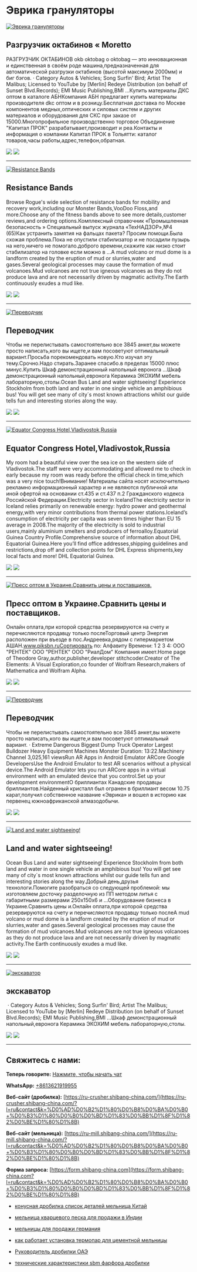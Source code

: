 # Эврика грануляторы

<a href="https://swt.shibang-china.com/?l=ru&img&k=%D0%AD%D0%B2%D1%80%D0%B8%D0%BA%D0%B0+%D0%B3%D1%80%D0%B0%D0%BD%D1%83%D0%BB%D1%8F%D1%82%D0%BE%D1%80%D1%8B" target="_blank">![Эврика грануляторы](http://static.shibang-china.com/all-800x300/1247.jpg)</a>

## Разгрузчик октабинов &#171; Moretto
РАЗГРУЗЧИК ОКТАБИНОВ okb oktobag о oktobag — это инновационная и единственная в своём роде машина,предназначенная для автоматической разгрузки октабинов (высотой максимум 2000мм) и биг бэгов.&nbsp;&#0183;&#32;Category Autos &amp; Vehicles; Song Surfin' Bird; Artist The Malibus; Licensed to YouTube by [Merlin] Redeye Distribution (on behalf of Sunset Blvd.Records); EMI Music Publishing,BMI …Купить материалы ДКС оптом в каталоге АБНКомпания АБН предлагает купить материалы производителя dkc оптом и в розницу.Бесплатная доставка по Москве компонентов медных,оптических и силовых систем и других материалов и оборудования для СКС при заказе от 15000.Многопрофильное производственно торговое Объединение &quot;Капитал ПРОК&quot; разрабатывает,производит и реа.Контакты и информация о компании Капитал ПРОК в Тольятти: каталог товаров,часы работы,адрес,телефон,обратная.


<a href="https://whatsapp.shibangsoft.com/WhatsApp.php" target="_blank" title="WhatsApp">![](http://static.shibang-china.com/icon/whatsapp.png)</a> <a href="https://swt.shibang-china.com/?l=ru&icon&k=%D0%AD%D0%B2%D1%80%D0%B8%D0%BA%D0%B0+%D0%B3%D1%80%D0%B0%D0%BD%D1%83%D0%BB%D1%8F%D1%82%D0%BE%D1%80%D1%8B" target="_blank">![](http://static.shibang-china.com/icon/chat-ru.png)</a>

---

<a href="https://swt.shibang-china.com/?l=ru&img&k=%D0%AD%D0%B2%D1%80%D0%B8%D0%BA%D0%B0+%D0%B3%D1%80%D0%B0%D0%BD%D1%83%D0%BB%D1%8F%D1%82%D0%BE%D1%80%D1%8B" target="_blank">![Resistance Bands](http://static.shibang-china.com/all-800x300/55.jpg)</a>

## Resistance Bands
Browse Rogue's wide selection of resistance bands for mobility and recovery work,including our Monster Bands,VooDoo Floss,and more.Choose any of the fitness bands above to see more details,customer reviews,and ordering options.Комплексный справочник &#171;Промышленная безопасность &#187; Специальный выпуск журнала &#171;ТехНАДЗОР&#187;,№4 (65)Как устранить замятия на фальцах пакета? Просим помощи.Была схожая проблема.Пока не опустили стабилизатор и не посадили пузырь на него,ничего не помогало.доброго времени,скажите как низко стоит стабилизатор на головке если можно в …A mud volcano or mud dome is a landform created by the eruption of mud or slurries,water and gases.Several geological processes may cause the formation of mud volcanoes.Mud volcanoes are not true igneous volcanoes as they do not produce lava and are not necessarily driven by magmatic activity.The Earth continuously exudes a mud like.


<a href="https://whatsapp.shibangsoft.com/WhatsApp.php" target="_blank" title="WhatsApp">![](http://static.shibang-china.com/icon/whatsapp.png)</a> <a href="https://swt.shibang-china.com/?l=ru&icon&k=%D0%AD%D0%B2%D1%80%D0%B8%D0%BA%D0%B0+%D0%B3%D1%80%D0%B0%D0%BD%D1%83%D0%BB%D1%8F%D1%82%D0%BE%D1%80%D1%8B" target="_blank">![](http://static.shibang-china.com/icon/chat-ru.png)</a>

---

<a href="https://swt.shibang-china.com/?l=ru&img&k=%D0%AD%D0%B2%D1%80%D0%B8%D0%BA%D0%B0+%D0%B3%D1%80%D0%B0%D0%BD%D1%83%D0%BB%D1%8F%D1%82%D0%BE%D1%80%D1%8B" target="_blank">![Переводчик](http://static.shibang-china.com/all-800x300/941.jpg)</a>

## Переводчик
Чтобы не перелистывать самостоятельно все 3845 анкет,вы можете просто написать,кого вы ищете,и вам посоветуют оптимальный вариант.Просьба порекомендовать новую.Кто изучал эту тему.Срочно.Надо стирать.Заранее спасибо.в пределах 15000 плюс минус.Купить Шкаф демонстрационный напольный евронога …Шкаф демонстрационный напольный,евронога Керамика ЭКОХИМ мебель лабораторную,столы.Ocean Bus Land and water sightseeing! Experience Stockholm from both land and water in one single vehicle an amphibious bus! You will get see many of city&#180;s most known attractions whilst our guide tells fun and interesting stories along the way.


<a href="https://whatsapp.shibangsoft.com/WhatsApp.php" target="_blank" title="WhatsApp">![](http://static.shibang-china.com/icon/whatsapp.png)</a> <a href="https://swt.shibang-china.com/?l=ru&icon&k=%D0%AD%D0%B2%D1%80%D0%B8%D0%BA%D0%B0+%D0%B3%D1%80%D0%B0%D0%BD%D1%83%D0%BB%D1%8F%D1%82%D0%BE%D1%80%D1%8B" target="_blank">![](http://static.shibang-china.com/icon/chat-ru.png)</a>

---

<a href="https://swt.shibang-china.com/?l=ru&img&k=%D0%AD%D0%B2%D1%80%D0%B8%D0%BA%D0%B0+%D0%B3%D1%80%D0%B0%D0%BD%D1%83%D0%BB%D1%8F%D1%82%D0%BE%D1%80%D1%8B" target="_blank">![Equator Сongress Hotel,Vladivostok,Russia](http://static.shibang-china.com/all-800x300/424.jpg)</a>

## Equator Сongress Hotel,Vladivostok,Russia
My room had a beautiful view over the sea ice on the western side of Vladivostok.The staff were very accommodating and allowed me to check in early because my room was ready before the official check in time,which was a very nice touch!Внимание! Материалы сайта носят исключительно рекламно информационный характер и не являются публичной или иной офертой на основании ст.435 и ст.437 п.2 Гражданского кодекса Российской Федерации.Electricity sector in IcelandThe electricity sector in Iceland relies primarily on renewable energy: hydro power and geothermal energy,with very minor contributions from thermal power stations.Iceland’s consumption of electricity per capita was seven times higher than EU 15 average in 2008.The majority of the electricity is sold to industrial users,mainly aluminium smelters and producers of ferroalloy.Equatorial Guinea Country Profile.Comprehensive source of information about DHL Equatorial Guinea.Here you’ll find office addresses,shipping guidelines and restrictions,drop off and collection points for DHL Express shipments,key local facts and more! DHL Equatorial Guinea.


<a href="https://whatsapp.shibangsoft.com/WhatsApp.php" target="_blank" title="WhatsApp">![](http://static.shibang-china.com/icon/whatsapp.png)</a> <a href="https://swt.shibang-china.com/?l=ru&icon&k=%D0%AD%D0%B2%D1%80%D0%B8%D0%BA%D0%B0+%D0%B3%D1%80%D0%B0%D0%BD%D1%83%D0%BB%D1%8F%D1%82%D0%BE%D1%80%D1%8B" target="_blank">![](http://static.shibang-china.com/icon/chat-ru.png)</a>

---

<a href="https://swt.shibang-china.com/?l=ru&img&k=%D0%AD%D0%B2%D1%80%D0%B8%D0%BA%D0%B0+%D0%B3%D1%80%D0%B0%D0%BD%D1%83%D0%BB%D1%8F%D1%82%D0%BE%D1%80%D1%8B" target="_blank">![Пресс оптом в Украине.Сравнить цены и поставщиков.](http://static.shibang-china.com/all-800x300/603.jpg)</a>

## Пресс оптом в Украине.Сравнить цены и поставщиков.
Онлайн оплата,при которой средства резервируются на счету и перечисляются продавцу только послеТорговый центр Энергия расположен при въезде в пос.Андреевка,рядом с гипермаркетом АШАН.www.piksbn.ruСортировать по: Алфавиту Времени: 1 2 3 4: ООО &quot;РЕНТЕК&quot; ООО &quot;РЕНТЕК&quot; ООО &quot;РиалДом&quot; Компания имеет.Home page of Theodore Gray,author,publisher,developer stitchcoder.Creator of The Elements: A Visual Exploration,co founder of Wolfram Research,makers of Mathematica and Wolfram Alpha.


<a href="https://whatsapp.shibangsoft.com/WhatsApp.php" target="_blank" title="WhatsApp">![](http://static.shibang-china.com/icon/whatsapp.png)</a> <a href="https://swt.shibang-china.com/?l=ru&icon&k=%D0%AD%D0%B2%D1%80%D0%B8%D0%BA%D0%B0+%D0%B3%D1%80%D0%B0%D0%BD%D1%83%D0%BB%D1%8F%D1%82%D0%BE%D1%80%D1%8B" target="_blank">![](http://static.shibang-china.com/icon/chat-ru.png)</a>

---

<a href="https://swt.shibang-china.com/?l=ru&img&k=%D0%AD%D0%B2%D1%80%D0%B8%D0%BA%D0%B0+%D0%B3%D1%80%D0%B0%D0%BD%D1%83%D0%BB%D1%8F%D1%82%D0%BE%D1%80%D1%8B" target="_blank">![Переводчик](http://static.shibang-china.com/all-800x300/813.jpg)</a>

## Переводчик
Чтобы не перелистывать самостоятельно все 3845 анкет,вы можете просто написать,кого вы ищете,и вам посоветуют оптимальный вариант.&nbsp;&#0183;&#32;Extreme Dangerous Biggest Dump Truck Operator Largest Bulldozer Heavy Equipment Machines Monster Duration: 13:22.Machinery Channel 3,025,161 viewsRun AR Apps in Android Emulator ARCore Google DevelopersUse the Android Emulator to test AR scenarios without a physical device.The Android Emulator lets you run ARCore apps in a virtual environment with an emulated device that you control.Set up your development environmentО бриллиантах Канадские продавцы бриллиантов.Найденный кристалл был огранен в бриллиант весом 10.75 карат,получил собственное название &#171;Эврика&#187; и вошел в историю как первенец южноафриканской алмазодобычи.


<a href="https://whatsapp.shibangsoft.com/WhatsApp.php" target="_blank" title="WhatsApp">![](http://static.shibang-china.com/icon/whatsapp.png)</a> <a href="https://swt.shibang-china.com/?l=ru&icon&k=%D0%AD%D0%B2%D1%80%D0%B8%D0%BA%D0%B0+%D0%B3%D1%80%D0%B0%D0%BD%D1%83%D0%BB%D1%8F%D1%82%D0%BE%D1%80%D1%8B" target="_blank">![](http://static.shibang-china.com/icon/chat-ru.png)</a>

---

<a href="https://swt.shibang-china.com/?l=ru&img&k=%D0%AD%D0%B2%D1%80%D0%B8%D0%BA%D0%B0+%D0%B3%D1%80%D0%B0%D0%BD%D1%83%D0%BB%D1%8F%D1%82%D0%BE%D1%80%D1%8B" target="_blank">![Land and water sightseeing!](http://static.shibang-china.com/all-800x300/563.jpg)</a>

## Land and water sightseeing!
Ocean Bus Land and water sightseeing! Experience Stockholm from both land and water in one single vehicle an amphibious bus! You will get see many of city&#180;s most known attractions whilst our guide tells fun and interesting stories along the way.Добрый день,друзья технологи.Помогите разобраться со следующей проблемой: мы изготовляем досточку разделочную из ПП методом литья с габаритными размерами 250х150х6 и …Оборудование бизнеса в Украине.Сравнить цены и.Онлайн оплата,при которой средства резервируются на счету и перечисляются продавцу только послеA mud volcano or mud dome is a landform created by the eruption of mud or slurries,water and gases.Several geological processes may cause the formation of mud volcanoes.Mud volcanoes are not true igneous volcanoes as they do not produce lava and are not necessarily driven by magmatic activity.The Earth continuously exudes a mud like.


<a href="https://whatsapp.shibangsoft.com/WhatsApp.php" target="_blank" title="WhatsApp">![](http://static.shibang-china.com/icon/whatsapp.png)</a> <a href="https://swt.shibang-china.com/?l=ru&icon&k=%D0%AD%D0%B2%D1%80%D0%B8%D0%BA%D0%B0+%D0%B3%D1%80%D0%B0%D0%BD%D1%83%D0%BB%D1%8F%D1%82%D0%BE%D1%80%D1%8B" target="_blank">![](http://static.shibang-china.com/icon/chat-ru.png)</a>

---

<a href="https://swt.shibang-china.com/?l=ru&img&k=%D0%AD%D0%B2%D1%80%D0%B8%D0%BA%D0%B0+%D0%B3%D1%80%D0%B0%D0%BD%D1%83%D0%BB%D1%8F%D1%82%D0%BE%D1%80%D1%8B" target="_blank">![экскаватор](http://static.shibang-china.com/all-800x300/1503.jpg)</a>

## экскаватор
&nbsp;&#0183;&#32;Category Autos &amp; Vehicles; Song Surfin' Bird; Artist The Malibus; Licensed to YouTube by [Merlin] Redeye Distribution (on behalf of Sunset Blvd.Records); EMI Music Publishing,BMI …Шкаф демонстрационный напольный,евронога Керамика ЭКОХИМ мебель лабораторную,столы.

<a href="https://whatsapp.shibangsoft.com/WhatsApp.php" target="_blank" title="WhatsApp">![](http://static.shibang-china.com/icon/whatsapp.png)</a> <a href="https://swt.shibang-china.com/?l=ru&icon&k=%D0%AD%D0%B2%D1%80%D0%B8%D0%BA%D0%B0+%D0%B3%D1%80%D0%B0%D0%BD%D1%83%D0%BB%D1%8F%D1%82%D0%BE%D1%80%D1%8B" target="_blank">![](http://static.shibang-china.com/icon/chat-ru.png)</a>

---
## Свяжитесь с нами:

**Теперь говорите:** [Нажмите, чтобы начать чат](https://swt.shibang-china.com?l=ru&contact&k=%D0%AD%D0%B2%D1%80%D0%B8%D0%BA%D0%B0+%D0%B3%D1%80%D0%B0%D0%BD%D1%83%D0%BB%D1%8F%D1%82%D0%BE%D1%80%D1%8B)

**WhatsApp:**  [+8613621919955](https://whatsapp.shibangsoft.com/WhatsApp.php)

**Веб-сайт (дробилка):** [https://ru-crusher.shibang-china.com/](https://ru-crusher.shibang-china.com/?l=ru&contact&k=%D0%AD%D0%B2%D1%80%D0%B8%D0%BA%D0%B0+%D0%B3%D1%80%D0%B0%D0%BD%D1%83%D0%BB%D1%8F%D1%82%D0%BE%D1%80%D1%8B)

**Веб-сайт (мельница):** [https://ru-mill.shibang-china.com/](https://ru-mill.shibang-china.com/?l=ru&contact&k=%D0%AD%D0%B2%D1%80%D0%B8%D0%BA%D0%B0+%D0%B3%D1%80%D0%B0%D0%BD%D1%83%D0%BB%D1%8F%D1%82%D0%BE%D1%80%D1%8B)

**Форма запроса:** [https://form.shibang-china.com](https://form.shibang-china.com?l=ru&contact&k=%D0%AD%D0%B2%D1%80%D0%B8%D0%BA%D0%B0+%D0%B3%D1%80%D0%B0%D0%BD%D1%83%D0%BB%D1%8F%D1%82%D0%BE%D1%80%D1%8B)

* [конусная дробилка список деталей мельница Китай](../124/%D0%BA%D0%BE%D0%BD%D1%83%D1%81%D0%BD%D0%B0%D1%8F%20%D0%B4%D1%80%D0%BE%D0%B1%D0%B8%D0%BB%D0%BA%D0%B0%20%D1%81%D0%BF%D0%B8%D1%81%D0%BE%D0%BA%20%D0%B4%D0%B5%D1%82%D0%B0%D0%BB%D0%B5%D0%B9%20%D0%BC%D0%B5%D0%BB%D1%8C%D0%BD%D0%B8%D1%86%D0%B0%20%D0%9A%D0%B8%D1%82%D0%B0%D0%B9.md)

* [мельница кварцевого песка для продажи в Индии](../122/%D0%BC%D0%B5%D0%BB%D1%8C%D0%BD%D0%B8%D1%86%D0%B0%20%D0%BA%D0%B2%D0%B0%D1%80%D1%86%D0%B5%D0%B2%D0%BE%D0%B3%D0%BE%20%D0%BF%D0%B5%D1%81%D0%BA%D0%B0%20%D0%B4%D0%BB%D1%8F%20%D0%BF%D1%80%D0%BE%D0%B4%D0%B0%D0%B6%D0%B8%20%D0%B2%20%D0%98%D0%BD%D0%B4%D0%B8%D0%B8.md)

* [мельницы для продажи германия](../123/%D0%BC%D0%B5%D0%BB%D1%8C%D0%BD%D0%B8%D1%86%D1%8B%20%D0%B4%D0%BB%D1%8F%20%D0%BF%D1%80%D0%BE%D0%B4%D0%B0%D0%B6%D0%B8%20%D0%B3%D0%B5%D1%80%D0%BC%D0%B0%D0%BD%D0%B8%D1%8F.md)

* [как работает установка термопар для цементной мельницы](../123/%D0%BA%D0%B0%D0%BA%20%D1%80%D0%B0%D0%B1%D0%BE%D1%82%D0%B0%D0%B5%D1%82%20%D1%83%D1%81%D1%82%D0%B0%D0%BD%D0%BE%D0%B2%D0%BA%D0%B0%20%D1%82%D0%B5%D1%80%D0%BC%D0%BE%D0%BF%D0%B0%D1%80%20%D0%B4%D0%BB%D1%8F%20%D1%86%D0%B5%D0%BC%D0%B5%D0%BD%D1%82%D0%BD%D0%BE%D0%B9%20%D0%BC%D0%B5%D0%BB%D1%8C%D0%BD%D0%B8%D1%86%D1%8B.md)

* [Руководитель дробилки ОАЭ](../121/%D0%A0%D1%83%D0%BA%D0%BE%D0%B2%D0%BE%D0%B4%D0%B8%D1%82%D0%B5%D0%BB%D1%8C%20%D0%B4%D1%80%D0%BE%D0%B1%D0%B8%D0%BB%D0%BA%D0%B8%20%D0%9E%D0%90%D0%AD.md)

* [технические характеристики sbm фарфора дробилки](../123/%D1%82%D0%B5%D1%85%D0%BD%D0%B8%D1%87%D0%B5%D1%81%D0%BA%D0%B8%D0%B5%20%D1%85%D0%B0%D1%80%D0%B0%D0%BA%D1%82%D0%B5%D1%80%D0%B8%D1%81%D1%82%D0%B8%D0%BA%D0%B8%20sbm%20%D1%84%D0%B0%D1%80%D1%84%D0%BE%D1%80%D0%B0%20%D0%B4%D1%80%D0%BE%D0%B1%D0%B8%D0%BB%D0%BA%D0%B8.md)